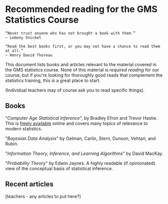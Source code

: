 # Recommended reading for the GMS Statistics Course

    “Never trust anyone who has not brought a book with them.”
    – Lemony Snicket

    “Read the best books first, or you may not have a chance to read them at all.”
    – Henry David Thoreau




This document lists books and articles relevant to the material covered in the GMS statistics course.
None of this material is *required reading* for our course, but if you're looking for thoroughly good
reads that complement the statistics training, this is a great place to start.

(Individual teachers may of course ask you to read specific things).

## Books

"*Computer Age Statistical Inference*", by Bradley Efron and Trevor Hastie.  This is [freely available](http://web.stanford.edu/~hastie/CASI/) online and covers many topics of relevance to modern statistics.

"*Bayesian Data Analysis*" by Gelman, Carlin, Stern, Dunson, Vehtari, and Rubin.

"*Information Theory, Inference, and Learning Algorithms*" by David MacKay.

"*Probability Theory*" by Edwin Jaynes.  A highly readable (if opinionated) view of the conceptual basis of statistical inference.

## Recent articles

[teachers - any articles to put here?]
